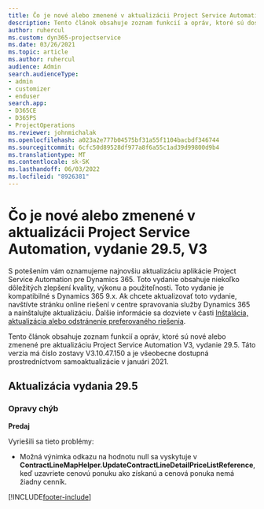 ```yaml
---
title: Čo je nové alebo zmenené v aktualizácii Project Service Automation, vydanie 29.5, oprava V3
description: Tento článok obsahuje zoznam funkcií a opráv, ktoré sú dostupné v aktualizácii Project Service Automation, vydanie 29.5, oprava V3.
author: ruhercul
ms.custom: dyn365-projectservice
ms.date: 03/26/2021
ms.topic: article
ms.author: ruhercul
audience: Admin
search.audienceType:
- admin
- customizer
- enduser
search.app:
- D365CE
- D365PS
- ProjectOperations
ms.reviewer: johnmichalak
ms.openlocfilehash: a023a2e777b04575bf31a55f1104bacbdf346744
ms.sourcegitcommit: 6cfc50d89528df977a8f6a55c1ad39d99800d9b4
ms.translationtype: MT
ms.contentlocale: sk-SK
ms.lasthandoff: 06/03/2022
ms.locfileid: "8926381"
---
```

# <a name="whats-new-or-changed-in-project-service-automation-update-release-295-v3"></a>Čo je nové alebo zmenené v aktualizácii Project Service Automation, vydanie 29.5, V3

S potešením vám oznamujeme najnovšiu aktualizáciu aplikácie Project Service Automation pre Dynamics 365. Toto vydanie obsahuje niekoľko dôležitých zlepšení kvality, výkonu a použiteľnosti. Toto vydanie je kompatibilné s Dynamics 365 9.x. Ak chcete aktualizovať toto vydanie, navštívte stránku online riešení v centre spravovania služby Dynamics 365 a nainštalujte aktualizáciu. Ďalšie informácie sa dozviete v časti [Inštalácia, aktualizácia alebo odstránenie preferovaného riešenia](/power-platform/admin/install-remove-preferred-solution).

Tento článok obsahuje zoznam funkcií a opráv, ktoré sú nové alebo zmenené pre aktualizáciu Project Service Automation V3, vydanie 29.5. Táto verzia má číslo zostavy V3.10.47.150 a je všeobecne dostupná prostredníctvom samoaktualizácie v januári 2021.

## <a name="update-release-295"></a>Aktualizácia vydania 29.5

### <a name="bug-fixes"></a>Opravy chýb


**Predaj**

Vyriešili sa tieto problémy:

- Možná výnimka odkazu na hodnotu null sa vyskytuje v **ContractLineMapHelper.UpdateContractLineDetailPriceListReference**, keď uzavriete cenovú ponuku ako získanú a cenová ponuka nemá žiadny cenník.


[!INCLUDE[footer-include](../includes/footer-banner.md)]
